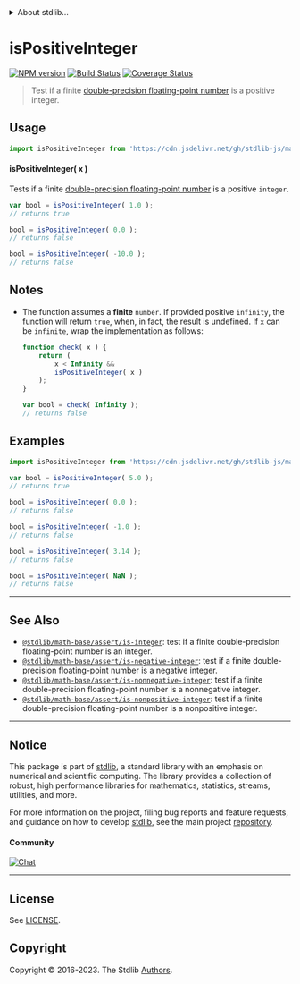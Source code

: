 <!--

@license Apache-2.0

Copyright (c) 2018 The Stdlib Authors.

Licensed under the Apache License, Version 2.0 (the "License");
you may not use this file except in compliance with the License.
You may obtain a copy of the License at

   http://www.apache.org/licenses/LICENSE-2.0

Unless required by applicable law or agreed to in writing, software
distributed under the License is distributed on an "AS IS" BASIS,
WITHOUT WARRANTIES OR CONDITIONS OF ANY KIND, either express or implied.
See the License for the specific language governing permissions and
limitations under the License.

-->


<details>
  <summary>
    About stdlib...
  </summary>
  <p>We believe in a future in which the web is a preferred environment for numerical computation. To help realize this future, we've built stdlib. stdlib is a standard library, with an emphasis on numerical and scientific computation, written in JavaScript (and C) for execution in browsers and in Node.js.</p>
  <p>The library is fully decomposable, being architected in such a way that you can swap out and mix and match APIs and functionality to cater to your exact preferences and use cases.</p>
  <p>When you use stdlib, you can be absolutely certain that you are using the most thorough, rigorous, well-written, studied, documented, tested, measured, and high-quality code out there.</p>
  <p>To join us in bringing numerical computing to the web, get started by checking us out on <a href="https://github.com/stdlib-js/stdlib">GitHub</a>, and please consider <a href="https://opencollective.com/stdlib">financially supporting stdlib</a>. We greatly appreciate your continued support!</p>
</details>

# isPositiveInteger

[![NPM version][npm-image]][npm-url] [![Build Status][test-image]][test-url] [![Coverage Status][coverage-image]][coverage-url] <!-- [![dependencies][dependencies-image]][dependencies-url] -->

> Test if a finite [double-precision floating-point number][ieee754] is a positive integer.



<section class="usage">

## Usage

```javascript
import isPositiveInteger from 'https://cdn.jsdelivr.net/gh/stdlib-js/math-base-assert-is-positive-integer@deno/mod.js';
```

#### isPositiveInteger( x )

Tests if a finite [double-precision floating-point number][ieee754] is a positive `integer`.

```javascript
var bool = isPositiveInteger( 1.0 );
// returns true

bool = isPositiveInteger( 0.0 );
// returns false

bool = isPositiveInteger( -10.0 );
// returns false
```

</section>

<!-- /.usage -->

<section class="notes">

## Notes

-   The function assumes a **finite** `number`. If provided positive `infinity`, the function will return `true`, when, in fact, the result is undefined. If `x` can be `infinite`, wrap the implementation as follows:

    ```javascript
    function check( x ) {
        return (
            x < Infinity &&
            isPositiveInteger( x )
        );
    }

    var bool = check( Infinity );
    // returns false
    ```

</section>

<!-- /.notes -->

<section class="examples">

## Examples

<!-- eslint no-undef: "error" -->

```javascript
import isPositiveInteger from 'https://cdn.jsdelivr.net/gh/stdlib-js/math-base-assert-is-positive-integer@deno/mod.js';

var bool = isPositiveInteger( 5.0 );
// returns true

bool = isPositiveInteger( 0.0 );
// returns false

bool = isPositiveInteger( -1.0 );
// returns false

bool = isPositiveInteger( 3.14 );
// returns false

bool = isPositiveInteger( NaN );
// returns false
```

</section>

<!-- /.examples -->

<!-- Section for related `stdlib` packages. Do not manually edit this section, as it is automatically populated. -->

<section class="related">

* * *

## See Also

-   <span class="package-name">[`@stdlib/math-base/assert/is-integer`][@stdlib/math/base/assert/is-integer]</span><span class="delimiter">: </span><span class="description">test if a finite double-precision floating-point number is an integer.</span>
-   <span class="package-name">[`@stdlib/math-base/assert/is-negative-integer`][@stdlib/math/base/assert/is-negative-integer]</span><span class="delimiter">: </span><span class="description">test if a finite double-precision floating-point number is a negative integer.</span>
-   <span class="package-name">[`@stdlib/math-base/assert/is-nonnegative-integer`][@stdlib/math/base/assert/is-nonnegative-integer]</span><span class="delimiter">: </span><span class="description">test if a finite double-precision floating-point number is a nonnegative integer.</span>
-   <span class="package-name">[`@stdlib/math-base/assert/is-nonpositive-integer`][@stdlib/math/base/assert/is-nonpositive-integer]</span><span class="delimiter">: </span><span class="description">test if a finite double-precision floating-point number is a nonpositive integer.</span>

</section>

<!-- /.related -->

<!-- Section for all links. Make sure to keep an empty line after the `section` element and another before the `/section` close. -->


<section class="main-repo" >

* * *

## Notice

This package is part of [stdlib][stdlib], a standard library with an emphasis on numerical and scientific computing. The library provides a collection of robust, high performance libraries for mathematics, statistics, streams, utilities, and more.

For more information on the project, filing bug reports and feature requests, and guidance on how to develop [stdlib][stdlib], see the main project [repository][stdlib].

#### Community

[![Chat][chat-image]][chat-url]

---

## License

See [LICENSE][stdlib-license].


## Copyright

Copyright &copy; 2016-2023. The Stdlib [Authors][stdlib-authors].

</section>

<!-- /.stdlib -->

<!-- Section for all links. Make sure to keep an empty line after the `section` element and another before the `/section` close. -->

<section class="links">

[npm-image]: http://img.shields.io/npm/v/@stdlib/math-base-assert-is-positive-integer.svg
[npm-url]: https://npmjs.org/package/@stdlib/math-base-assert-is-positive-integer

[test-image]: https://github.com/stdlib-js/math-base-assert-is-positive-integer/actions/workflows/test.yml/badge.svg?branch=v0.1.1
[test-url]: https://github.com/stdlib-js/math-base-assert-is-positive-integer/actions/workflows/test.yml?query=branch:v0.1.1

[coverage-image]: https://img.shields.io/codecov/c/github/stdlib-js/math-base-assert-is-positive-integer/main.svg
[coverage-url]: https://codecov.io/github/stdlib-js/math-base-assert-is-positive-integer?branch=main

<!--

[dependencies-image]: https://img.shields.io/david/stdlib-js/math-base-assert-is-positive-integer.svg
[dependencies-url]: https://david-dm.org/stdlib-js/math-base-assert-is-positive-integer/main

-->

[chat-image]: https://img.shields.io/gitter/room/stdlib-js/stdlib.svg
[chat-url]: https://app.gitter.im/#/room/#stdlib-js_stdlib:gitter.im

[stdlib]: https://github.com/stdlib-js/stdlib

[stdlib-authors]: https://github.com/stdlib-js/stdlib/graphs/contributors

[umd]: https://github.com/umdjs/umd
[es-module]: https://developer.mozilla.org/en-US/docs/Web/JavaScript/Guide/Modules

[deno-url]: https://github.com/stdlib-js/math-base-assert-is-positive-integer/tree/deno
[umd-url]: https://github.com/stdlib-js/math-base-assert-is-positive-integer/tree/umd
[esm-url]: https://github.com/stdlib-js/math-base-assert-is-positive-integer/tree/esm
[branches-url]: https://github.com/stdlib-js/math-base-assert-is-positive-integer/blob/main/branches.md

[stdlib-license]: https://raw.githubusercontent.com/stdlib-js/math-base-assert-is-positive-integer/main/LICENSE

[ieee754]: https://en.wikipedia.org/wiki/IEEE_754-1985

<!-- <related-links> -->

[@stdlib/math/base/assert/is-integer]: https://github.com/stdlib-js/math-base-assert-is-integer/tree/deno

[@stdlib/math/base/assert/is-negative-integer]: https://github.com/stdlib-js/math-base-assert-is-negative-integer/tree/deno

[@stdlib/math/base/assert/is-nonnegative-integer]: https://github.com/stdlib-js/math-base-assert-is-nonnegative-integer/tree/deno

[@stdlib/math/base/assert/is-nonpositive-integer]: https://github.com/stdlib-js/math-base-assert-is-nonpositive-integer/tree/deno

<!-- </related-links> -->

</section>

<!-- /.links -->
